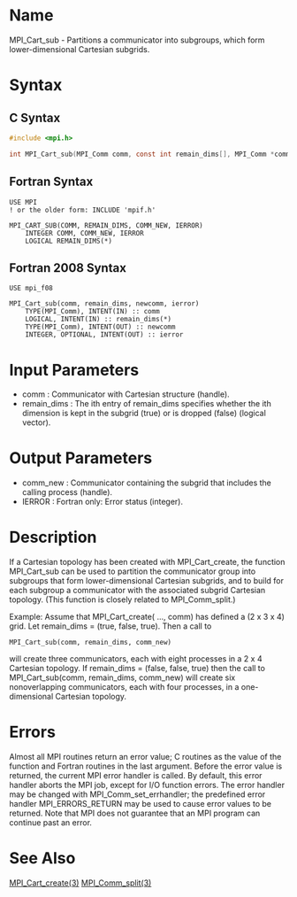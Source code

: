 # Name

MPI_Cart_sub - Partitions a communicator into subgroups, which form
lower-dimensional Cartesian subgrids.

# Syntax

## C Syntax

```C
#include <mpi.h>

int MPI_Cart_sub(MPI_Comm comm, const int remain_dims[], MPI_Comm *comm_new)
```


## Fortran Syntax

```Fortran
USE MPI
! or the older form: INCLUDE 'mpif.h'

MPI_CART_SUB(COMM, REMAIN_DIMS, COMM_NEW, IERROR)
    INTEGER COMM, COMM_NEW, IERROR
    LOGICAL REMAIN_DIMS(*)
```


## Fortran 2008 Syntax

```Fortran
USE mpi_f08

MPI_Cart_sub(comm, remain_dims, newcomm, ierror)
    TYPE(MPI_Comm), INTENT(IN) :: comm
    LOGICAL, INTENT(IN) :: remain_dims(*)
    TYPE(MPI_Comm), INTENT(OUT) :: newcomm
    INTEGER, OPTIONAL, INTENT(OUT) :: ierror
```


# Input Parameters

* comm : Communicator with Cartesian structure (handle).
* remain_dims : The ith entry of remain_dims specifies whether the ith dimension is
kept in the subgrid (true) or is dropped (false) (logical vector).

# Output Parameters

* comm_new : Communicator containing the subgrid that includes the calling
process (handle).
* IERROR : Fortran only: Error status (integer).

# Description

If a Cartesian topology has been created with MPI_Cart_create, the
function MPI_Cart_sub can be used to partition the communicator group
into subgroups that form lower-dimensional Cartesian subgrids, and to
build for each subgroup a communicator with the associated subgrid
Cartesian topology. (This function is closely related to
MPI_Comm_split.)

Example: Assume that MPI_Cart_create( ..., comm) has defined a (2 x
3 x 4) grid. Let remain_dims = (true, false, true). Then a call to

    MPI_Cart_sub(comm, remain_dims, comm_new)

will create three communicators, each with eight processes in a 2 x 4
Cartesian topology. If remain_dims = (false, false, true) then the call
to MPI_Cart_sub(comm, remain_dims, comm_new) will create six
nonoverlapping communicators, each with four processes, in a
one-dimensional Cartesian topology.

# Errors

Almost all MPI routines return an error value; C routines as the value
of the function and Fortran routines in the last argument.
Before the error value is returned, the current MPI error handler is
called. By default, this error handler aborts the MPI job, except for
I/O function errors. The error handler may be changed with
MPI_Comm_set_errhandler; the predefined error handler MPI_ERRORS_RETURN
may be used to cause error values to be returned. Note that MPI does not
guarantee that an MPI program can continue past an error.

# See Also

[MPI_Cart_create(3)](MPI_Cart_create.html)
[MPI_Comm_split(3)](MPI_Comm_split.html)

